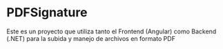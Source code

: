 # PDFSignature
Este es un proyecto que utiliza tanto el Frontend (Angular) como Backend (.NET) para la subida y manejo de archivos en formato PDF
